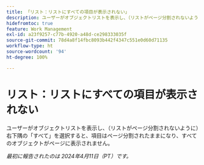 ```yaml
---
title: 「リスト：リストにすべての項目が表示されない」
description: ユーザーがオブジェクトリストを表示し、（リストがページ分割されないように）右下隅の「すべて」を選択すると、項目はページ分割されたままになり、すべてのオブジェクトがページに表示されません。
hidefromtoc: true
feature: Work Management
exl-id: a23f9257-c77b-4920-a48d-ce298333035f
source-git-commit: 78d4a8f14fbc8093b442f4347c551e0d60d71135
workflow-type: ht
source-wordcount: '94'
ht-degree: 100%

---
```


# リスト：リストにすべての項目が表示されない

ユーザーがオブジェクトリストを表示し、（リストがページ分割されないように）右下隅の「すべて」を選択すると、項目はページ分割されたままになり、すべてのオブジェクトがページに表示されません。

_最初に報告されたのは 2024年4月11日（PT）です。_
